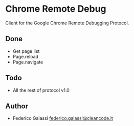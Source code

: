 # Chrome Remote Debug

Client for the Google Chrome Remote Debugging Protocol.

## Done

* Get page list
* Page.reload
* Page.navigate

## Todo

* All the rest of protocol v1.0

## Author

* Federico Galassi <federico.galassi@cleancode.it>

